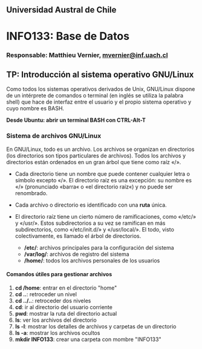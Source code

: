 ## Universidad Austral de Chile

# INFO133: Base de Datos

### Responsable: Matthieu Vernier, mvernier@inf.uach.cl

## TP: Introducción al sistema operativo GNU/Linux

Como todos los sistemas operativos derivados de Unix, GNU/Linux dispone de un intérprete de comandos o terminal (en inglés se utiliza la palabra shell) que hace de interfaz entre el usuario y el propio sistema operativo y cuyo nombre es BASH.

**Desde Ubuntu: abrir un terminal BASH con CTRL-Alt-T**

### Sistema de archivos GNU/Linux

En GNU/Linux, todo es un archivo. Los archivos se organizan en directorios (los directorios son tipos particulares de archivos). Todos los archivos y directorios están ordenados en un gran árbol que tiene como raíz «/». 

- Cada directorio tiene un nombre que puede contener cualquier letra o símbolo excepto «/». El directorio raíz es una excepción: su nombre es «/» (pronunciado «barra« o «el directorio raíz«) y no puede ser renombrado. 

- Cada archivo o directorio es identificado con una **ruta** única. 

- El directorio raíz tiene un cierto número de ramificaciones, como «/etc/» y «/usr/». Estos subdirectorios a su vez se ramifican en más subdirectorios, como «/etc/init.d/» y «/usr/local/». El todo, visto colectivamente, es llamado el árbol de directorios.

	- **/etc/**: archivos principales para la configuración del sistema
	- **/var/log/**: archivos de registro del sistema
	- **/home/**: todos los archivos personales de los usuarios


#### Comandos útiles para gestionar archivos

1. **cd /home**: entrar en el directorio "home"
1. **cd ..**: retroceder un nivel
1. **cd ../..**: retroceder dos niveles
1. **cd**: ir al directorio del usuario corriente
1. **pwd**: mostrar la ruta del directorio actual 
1. **ls**: ver los archivos del directorio
1. **ls -l**: mostrar los detalles de archivos y carpetas de un directorio
1. **ls -a**: mostrar los archivos ocultos
1. **mkdir INFO133**: crear una carpeta con mombre "INFO133" 





